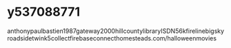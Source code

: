 # y537088771
anthonypaulbastien1987gateway2000hillcountylibraryISDN56kfirelinebigskyroadsidetwink5collectfirebaseconnecthomesteads.com/halloweenmovies
